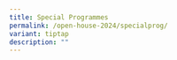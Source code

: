 ```yaml
---
title: Special Programmes
permalink: /open-house-2024/specialprog/
variant: tiptap
description: ""
---
```

<p></p>